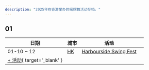 ```yaml
---
description: "2025年在香港举办的摇摆舞活动存档。"
---
```


## 01

| 日期 | 城市 | 活动 | |
| --- | --- | --- | --- |
| 01-10 ~ 12 | [HK](by_city.md#hk) | [Harbourside Swing Fest](harbourside-swing-fest-2025.md) |  |
| [+ 活动](https://github.com/swingdance/events/issues/new?assignees=&labels=add+event&projects=&template=02-add_entity.yml&title=%5B2025%2Fzh_HK%5D%20%3CName%3E&region=zh_HK&province=&city=&org_id=&date_starts=2025-01-&date_ends=2025-01-){ target='_blank' }
